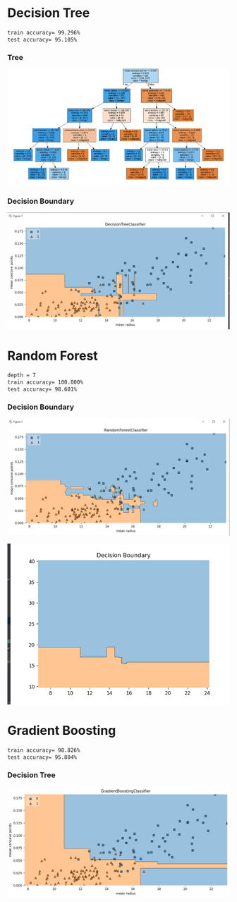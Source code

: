 # Decision Tree

    train accuracy= 99.296%
    test accuracy= 95.105%

  <h3> Tree </h3>

![](img/Screenshot_1.png)

<h3> Decision Boundary </h3>

![](img/DesTreeBound.png)

# Random Forest
    
    depth = 7
    train accuracy= 100.000%
    test accuracy= 98.601%

<h3>Decision Boundary</h3>

![](img/DecRandom.png)

![](img/DecRandom2.png)

# Gradient Boosting
    train accuracy= 98.826%
    test accuracy= 95.804%

<h3>Decision Tree</h3>

![](img/Screenshot_2.png)

